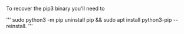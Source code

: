

To recover the pip3 binary you'll need to 

'''
sudo python3 -m pip uninstall pip && sudo apt install python3-pip --reinstall.
'''
